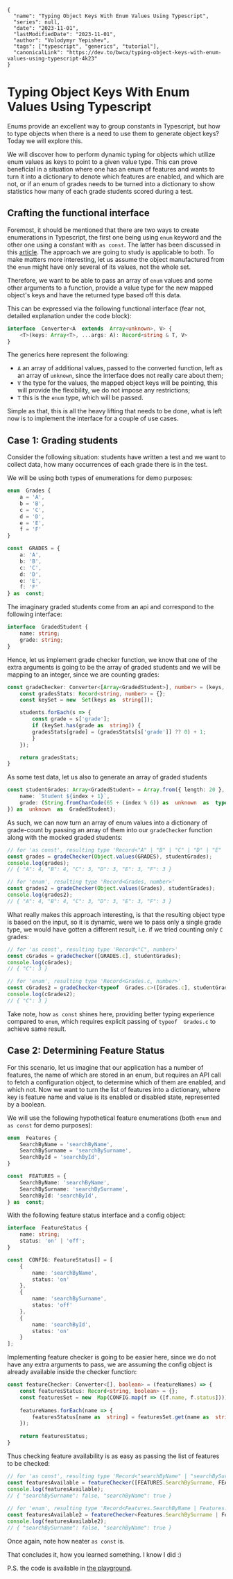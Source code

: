 ```ic-metadata
{
  "name": "Typing Object Keys With Enum Values Using Typescript",
  "series": null,
  "date": "2023-11-01",
  "lastModifiedDate": "2023-11-01",
  "author": "Volodymyr Yepishev",
  "tags": ["typescript", "generics", "tutorial"],
  "canonicalLink": "https://dev.to/bwca/typing-object-keys-with-enum-values-using-typescript-4k23"
}
```

# Typing Object Keys With Enum Values Using Typescript

Enums provide an excellent way to group constants in Typescript, but how to type objects when there is a need to use them to generate object keys? Today we will explore this.

We will discover how to perform dynamic typing for objects which utilize enum values as keys to point to a given value type. This can prove beneficial in a situation where one has an enum of features and wants to turn it into a dictionary to denote which features are enabled, and which are not, or if an enum of grades needs to be turned into a dictionary to show statistics how many of each grade students scored during a test.

## Crafting the functional interface

Foremost, it should be mentioned that there are two ways to create enumerations in Typescript, the first one being using `enum` keyword and the other one using a constant with `as const`. The latter has been discussed in this [article](https://dev.to/bwca/an-alternative-way-of-creating-enumerations-in-typescript-579k). The approach we are going to study is applicable to both. To make matters more interesting, let us assume the object manufactured from the `enum` might have only several of its values, not the whole set.

Therefore, we want to be able to pass an array of `enum` values and some other arguments to a function, provide a value type for the new mapped object's keys  and have the returned type based off this data.

This can be expressed via the following functional interface (fear not, detailed explanation under the code block):
```typescript
interface  Converter<A  extends  Array<unknown>, V> {
    <T>(keys: Array<T>, ...args: A): Record<string & T, V>
}
```
The generics here represent the following:

- `A` an array of additional values, passed to the converted function, left as an array of `unknown`, since the interface does not really care about them;
- `V` the type for the values, the mapped object keys will be pointing, this will provide the flexibility, we do not impose any restrictions;
- `T` this is the `enum` type, which will be passed.

Simple as that, this is all the heavy lifting that needs to be done, what is left now is to implement the interface for a couple of use cases.

## Case 1: Grading students
Consider the following situation: students have written a test and we want to collect data, how many occurrences of each grade there is in the test.

We will be using both types of enumerations for demo purposes:
```typescript
enum  Grades {
    a = 'A',
    b = 'B',
    c = 'C',
    d = 'D',
    e = 'E',
    f = 'F'
}

const  GRADES = {
    a: 'A',
    b: 'B',
    c: 'C',
    d: 'D',
    e: 'E',
    f: 'F'
} as  const;
```
The imaginary graded students come from an api and correspond to the following interface:
```typescript
interface  GradedStudent {
    name: string;
    grade: string;
}
```
Hence, let us implement grade checker function, we know that one of the extra arguments is going to be the array of graded students and we will be mapping to an integer, since we are counting grades:
```typescript
const gradeChecker: Converter<[Array<GradedStudent>], number> = (keys, students) => {
	const gradesStats: Record<string, number> = {};
	const keySet = new  Set(keys as  string[]);

	students.forEach(s => {
		const grade = s['grade'];
		if (keySet.has(grade as  string)) {
		gradesStats[grade] = (gradesStats[s['grade']] ?? 0) + 1;
		}
	});

	return gradesStats;
}
```
As some test data, let us also to generate an array of graded students
```typescript
const studentGrades: Array<GradedStudent> = Array.from({ length: 20 }, (_, index) => ({
	name: `Student ${index + 1}`,
	grade: (String.fromCharCode(65 + (index % 6)) as  unknown  as  typeof  GRADES)
}) as  unknown  as  GradedStudent);
```

As such, we can now turn an array of enum values into a dictionary of grade-count by passing an array of them into our `gradeChecker` function along with the mocked graded students:
```typescript
// for 'as const', resulting type 'Record<"A" | "B" | "C" | "D" | "E" | "F", number>'
const grades = gradeChecker(Object.values(GRADES), studentGrades);
console.log(grades);
// { "A": 4, "B": 4, "C": 3, "D": 3, "E": 3, "F": 3 }

// for 'enum', resulting type 'Record<Grades, number>'
const grades2 = gradeChecker(Object.values(Grades), studentGrades);
console.log(grades2);
// { "A": 4, "B": 4, "C": 3, "D": 3, "E": 3, "F": 3 }
```
What really makes this approach interesting, is that the resulting object type is based on the input, so it is dynamic, were we to pass only a single grade type, we would have gotten a different result, i.e. if we tried counting only `C` grades:
```typescript
// for 'as const', resulting type 'Record<"C", number>'
const cGrades = gradeChecker([GRADES.c], studentGrades);
console.log(cGrades);
// { "C": 3 }

// for 'enum', resulting type 'Record<Grades.c, number>'
const cGrades2 = gradeChecker<typeof  Grades.c>([Grades.c], studentGrades);
console.log(cGrades2);
// { "C": 3 }
```
Take note, how `as const` shines here, providing better typing experience compared to `enum`, which requires explicit passing of `typeof  Grades.c` to achieve same result.

## Case 2: Determining Feature Status

For this scenario, let us imagine that our application has a number of features, the name of which are stored in an enum, but requires an API call to fetch a configuration object, to determine which of them are enabled, and which not. Now we want to turn the list of features into a dictionary, where key is feature name and value is its enabled or disabled state, represented by a boolean.

We will use the following hypothetical feature enumerations (both `enum` and `as const` for demo purposes):
```typescript
enum  Features {
	SearchByName = 'searchByName',
	SearchBySurname = 'searchBySurname',
	SearchById = 'searchById',
}

const  FEATURES = {
	SearchByName: 'searchByName',
	SearchBySurname: 'searchBySurname',
	SearchById: 'searchById',
} as  const;
```

With the following feature status interface and a config object:
```typescript
interface  FeatureStatus {
	name: string;
	status: 'on' | 'off';
}

const  CONFIG: FeatureStatus[] = [
	{
		name: 'searchByName',
		status: 'on'
	},
	{
		name: 'searchBySurname',
		status: 'off'
	},
	{
		name: 'searchById',
		status: 'on'
	}
];
```
Implementing feature checker is going to be easier here, since we do not have any extra arguments to pass, we are assuming the config object is already available inside the checker function:
```typescript
const featureChecker: Converter<[], boolean> = (featureNames) => {
	const featuresStatus: Record<string, boolean> = {};
	const featuresSet = new  Map(CONFIG.map(f => ([f.name, f.status])));
	
	featureNames.forEach(name => {
		featuresStatus[name as  string] = featuresSet.get(name as  string) === 'on';
	});
	
	return featuresStatus;
}
```
Thus checking feature availability is as easy as passing the list of features to be checked:
```typescript
// for 'as const', resulting type 'Record<"searchByName" | "searchBySurname", boolean>'
const featuresAvailable = featureChecker([FEATURES.SearchBySurname, FEATURES.SearchByName]);
console.log(featuresAvailable);
// { "searchBySurname": false, "searchByName": true }
  
// for 'enum', resulting type 'Record<Features.SearchByName | Features.SearchBySurname, boolean>'
const featuresAvailable2 = featureChecker<Features.SearchBySurname | Features.SearchByName>([Features.SearchBySurname, Features.SearchByName]);
console.log(featuresAvailable2);
// { "searchBySurname": false, "searchByName": true }
```
Once again, note how neater `as const` is.

That concludes it, how you learned something. I know I did :)

P.S. the code is available in [the playground](https://www.typescriptlang.org/play?jsx=0#code/PTAEEkBtIVwZwC4CcCGCCWB7AdnUAzTJUACwQQAc4AuEAEwFMA3AOgU2ACMB3AYxWAIAnhXTYA5gFpMnAFYNeCSQGsGQuJO7oEJSQ2wwAtpKYpYDDfDFThFC7yToKSgCzKATAGYAUN+AAqUABhVHwMCVAdBgIYbEUsbDNQMQQGJHwUXmj-YF8UtIys4JwmNNSkAB4AQVAGAA9U7Do8KqRUIQrY5WxMbmwAPgAaUAA1ftAAb29QUAqAFX6AClV1alBW9vmh0BZdlCRxGnWASjWAJQUiOgrERwiAMlA54bHvAF9fP0CglDhogEY1gBxVB0aygRAwRjYBB4HK+fRGUAglCMPBTGYoUAAXlAAHIqnjBtNQJwcfiAEJEkm8cl4oLUmZ0OkAEUZtTpAFF2fg6QAxPHvXy8HCIZFnKoszkAZXJGNAKDWBPZnCVVOJM14SoZGtAdCVbN1DCV3N1+CVAveCrwItwCAA3HkYQVMtEUYw6NKEFD9AhJiTEoZjRDkNZHTNxKDg7cw0LhaK-ZHUQwgiQFKokGsgiUymkKgBtDYoDruhie73QhD9AC6wwMhk4aXGuOWajgw0hlbgxxx43ltrFSbRXrQRwuIqQ1xjEjrRkbSGbkzejppCdAK2lDD9uOwDG4oE3CFb6mtIbu4nz1eOK5mnd9cBYhCQnMyJEWeGxfZJmrXQ+iuLgfM8T-PFq3DGZkl5Y9DxYEhfkWP9T2ncRjh7eUINAP84BHWF8z-atyQQqNsIQUd80A4Co1AgiAH4aNAAAGHsAGpQH+cCZg+Tjr18GYkC3GAkGwTDiJwuBHQ+eM7RDH0YVLI4ixLKNy1kqtyUUx8kEwQxFgmUBIH0cQdDWdwGNAN5hkWAB9YYxEYOoe0-UBdIDFAgzWAADL1VNAAASCY7PqUBWP+N4PN1P81kWL1z007TU32bNGEWAA2ABWYLnMCupQAAUlAFLUNPLoej6U9bAYTBeSBCUpWlY53h7X5QBK3phOa0sVMrHjvAHRNiPJP9U3TNJFgAeTkBQEBYUxzDgRYaslGVjg7CtfXkniB0wAyWEgTBxCI5NuxXPqRKO9xBqjYbeAzcbJsUGazBgCwFuIlaZMrDbHS2na9oOrD3B607eHky7k2u2780WuqWF4WsPvWt7vtFbaGF2-bFhBpGpLFLHzrBxgIbzCqquRYjYaWKHybh1bVK+3qUd+jG8bRQGVy+YJfmidw1hZLc0kMMRwT5Bg0EE6IcPgUB4QRetQBFsX+PRElN32XgSApIQADk3P-fE-jVjXtd19lVaQdXNelQTAz1vEDfNo2raEk3dTNi2hHAZlcTt0WHc1z3qUk06+U5Ko5gAVTOGU5RV333Z19z9bjo2E4YU3k8t63daVe33adm308N-39STouPboQPTz6ld8nSV15dF71+Ml5WZhttZkPAxAxaOPEcDxUAAB98Sq-A8QknG-SCMatb5cAgTWBWm4YFvL3JfMSXQ0B29Lv3jaDdlb1I71e-7kkLM379t+z3e86zg-dSPnulVHwVON1Led59suA8fkNn5HtgN+5lvDVkngQRu4siaZmKNgUoSBygFnhpwTAqMUADEIvgSB-FU7dl7P6H80ksGKwsC3c4lxJw3FDDOUkqCDLoMXBMZcvFQCnWIcvbCW5yS7n3AAWRQBQRY09Z7zxYIYARixeROUWPmfALAbbDDkd3E+V5UI3ggSQ3Bj4iAvnVosG2+Ct7sPFiRHu+YDHNWQgRXExilYwXEFufRuskLUJQjibE3t+7gTeA1Ek-Em7CVsaQ4+8AJ4MyIdgiwVRTDoEgCgTgBlyRBOgTIkOYdI4yhYG7R298GDDDSRHKO0oskZ33gwK8yNcCo3RgdIJcBokoFifEgyvi2GRPqTEuJCSGAXRsZE6BFQl4mJKWXfOzjh5DKViMveqdKaTIsNMu+zsgz5PaYslOusKnhLgNUv6kj2kNKad0wGvggA).
